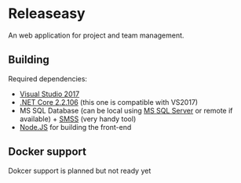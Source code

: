 # Releaseasy

An web application for project and team management.

## Building

Required dependencies:
* [Visual Studio 2017](https://visualstudio.microsoft.com/pl/downloads/?rr=https%3A%2F%2Fwww.google.pl%2F)
* [.NET Core 2.2.106](https://dotnet.microsoft.com/download/dotnet-core/2.2#sdk-2.2.106) (this one is compatible with VS2017)
* MS SQL Database (can be local using [MS SQL Server](https://www.microsoft.com/pl-pl/sql-server/sql-server-editions-express) or remote if available) + [SMSS](https://docs.microsoft.com/en-us/sql/ssms/download-sql-server-management-studio-ssms?view=sql-server-2017) (very handy tool)
* [Node.JS](https://nodejs.org/en/) for building the front-end

## Docker support

Dokcer support is planned but not ready yet